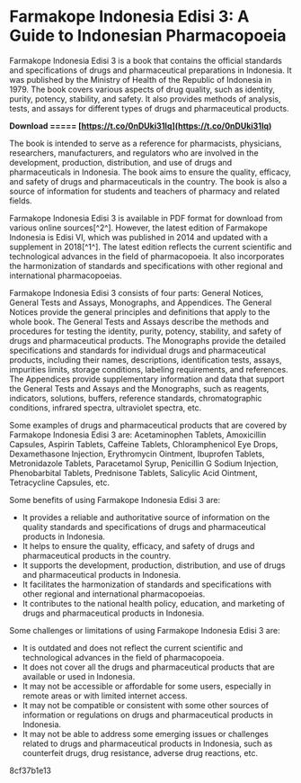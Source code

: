 
 
# Farmakope Indonesia Edisi 3: A Guide to Indonesian Pharmacopoeia
 
Farmakope Indonesia Edisi 3 is a book that contains the official standards and specifications of drugs and pharmaceutical preparations in Indonesia. It was published by the Ministry of Health of the Republic of Indonesia in 1979. The book covers various aspects of drug quality, such as identity, purity, potency, stability, and safety. It also provides methods of analysis, tests, and assays for different types of drugs and pharmaceutical products.
 
**Download ===== [https://t.co/0nDUki31lq](https://t.co/0nDUki31lq)**


 
The book is intended to serve as a reference for pharmacists, physicians, researchers, manufacturers, and regulators who are involved in the development, production, distribution, and use of drugs and pharmaceuticals in Indonesia. The book aims to ensure the quality, efficacy, and safety of drugs and pharmaceuticals in the country. The book is also a source of information for students and teachers of pharmacy and related fields.
 
Farmakope Indonesia Edisi 3 is available in PDF format for download from various online sources[^2^]. However, the latest edition of Farmakope Indonesia is Edisi VI, which was published in 2014 and updated with a supplement in 2018[^1^]. The latest edition reflects the current scientific and technological advances in the field of pharmacopoeia. It also incorporates the harmonization of standards and specifications with other regional and international pharmacopoeias.

Farmakope Indonesia Edisi 3 consists of four parts: General Notices, General Tests and Assays, Monographs, and Appendices. The General Notices provide the general principles and definitions that apply to the whole book. The General Tests and Assays describe the methods and procedures for testing the identity, purity, potency, stability, and safety of drugs and pharmaceutical products. The Monographs provide the detailed specifications and standards for individual drugs and pharmaceutical products, including their names, descriptions, identification tests, assays, impurities limits, storage conditions, labeling requirements, and references. The Appendices provide supplementary information and data that support the General Tests and Assays and the Monographs, such as reagents, indicators, solutions, buffers, reference standards, chromatographic conditions, infrared spectra, ultraviolet spectra, etc.
 
Some examples of drugs and pharmaceutical products that are covered by Farmakope Indonesia Edisi 3 are: Acetaminophen Tablets, Amoxicillin Capsules, Aspirin Tablets, Caffeine Tablets, Chloramphenicol Eye Drops, Dexamethasone Injection, Erythromycin Ointment, Ibuprofen Tablets, Metronidazole Tablets, Paracetamol Syrup, Penicillin G Sodium Injection, Phenobarbital Tablets, Prednisone Tablets, Salicylic Acid Ointment, Tetracycline Capsules, etc.

Some benefits of using Farmakope Indonesia Edisi 3 are:
 
- It provides a reliable and authoritative source of information on the quality standards and specifications of drugs and pharmaceutical products in Indonesia.
- It helps to ensure the quality, efficacy, and safety of drugs and pharmaceutical products in the country.
- It supports the development, production, distribution, and use of drugs and pharmaceutical products in Indonesia.
- It facilitates the harmonization of standards and specifications with other regional and international pharmacopoeias.
- It contributes to the national health policy, education, and marketing of drugs and pharmaceutical products in Indonesia.

Some challenges or limitations of using Farmakope Indonesia Edisi 3 are:

- It is outdated and does not reflect the current scientific and technological advances in the field of pharmacopoeia.
- It does not cover all the drugs and pharmaceutical products that are available or used in Indonesia.
- It may not be accessible or affordable for some users, especially in remote areas or with limited internet access.
- It may not be compatible or consistent with some other sources of information or regulations on drugs and pharmaceutical products in Indonesia.
- It may not be able to address some emerging issues or challenges related to drugs and pharmaceutical products in Indonesia, such as counterfeit drugs, drug resistance, adverse drug reactions, etc.

 8cf37b1e13
 

